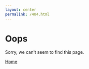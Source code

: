 ```yaml
---
layout: center
permalink: /404.html
---
```


# Oops

Sorry, we can't seem to find this page.

<div class="mt3">
  <a href="{{ site.baseurl }}/" class="button button-blue button-big">Home</a>
  <!-- <a href="{{ site.baseurl }}/contact/" class="button button-blue button-big">Contact</a> -->
</div>
